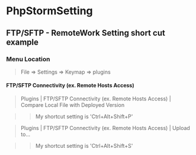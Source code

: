 # PhpStormSetting


## FTP/SFTP - RemoteWork Setting short cut example

### Menu Location 
> File => Settings => Keymap => plugins

#### FTP/SFTP Connectivity (ex. Remote Hosts Access)

> Plugins | FTP/SFTP Connectivity (ex. Remote Hosts Access) | Compare Local File with Deployed Version

> > My shortcut setting is 'Ctrl+Alt+Shift+P'

> Plugins | FTP/SFTP Connectivity (ex. Remote Hosts Access) | Upload to...

> > My shortcut setting is 'Ctrl+Alt+Shift+S'
